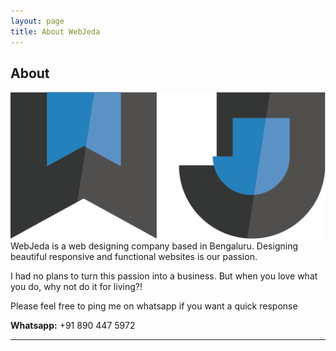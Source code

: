 ```yaml
---
layout: page
title: About WebJeda
---
```

## About


![WebJeda](img/webjeda-logo.png "WebJeda")
WebJeda is a web designing company based in Bengaluru. Designing beautiful responsive and functional websites is our passion. 

I had no plans to turn this passion into a business. But when you love what you do, why not do it for living?!



Please feel free to ping me on whatsapp if you want a quick response

**Whatsapp:** +91 890 447 5972

---